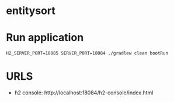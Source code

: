 # entitysort

# Run application
```
H2_SERVER_PORT=18085 SERVER_PORT=18084 ./gradlew clean bootRun
```

# URLS

- h2 console: http://localhost:18084/h2-console/index.html
